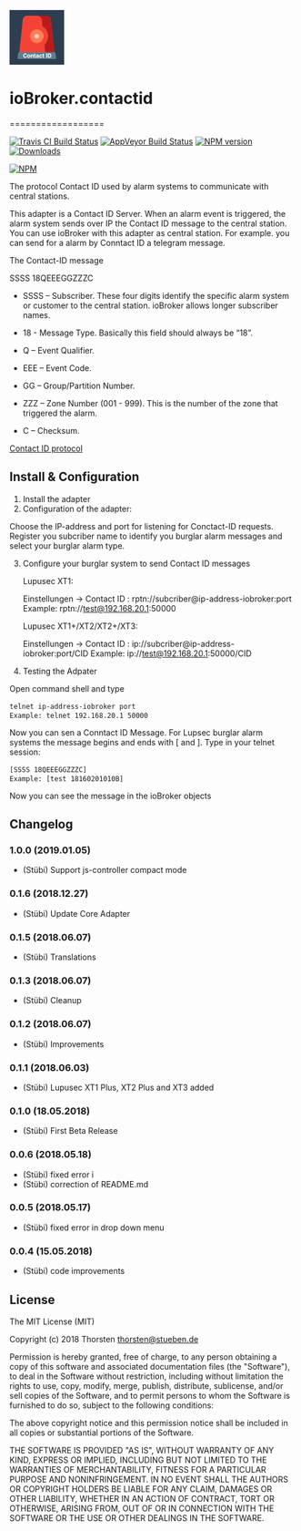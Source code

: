 ![Logo](admin/contactid.png)

# ioBroker.contactid
==================

[![Travis CI Build Status](https://travis-ci.org/schmupu/ioBroker.contactid.svg?branch=master)](https://travis-ci.org/schmupu/ioBroker.contactid)
[![AppVeyor Build Status](https://ci.appveyor.com/api/projects/status/github/schmupu/ioBroker.contactid?branch=master&svg=true)](https://ci.appveyor.com/project/schmupu/ioBroker-contactid/)
[![NPM version](http://img.shields.io/npm/v/iobroker.contactid.svg)](https://www.npmjs.com/package/iobroker.contactid)
[![Downloads](https://img.shields.io/npm/dm/iobroker.contactid.svg)](https://www.npmjs.com/package/iobroker.contactid)

[![NPM](https://nodei.co/npm/iobroker.contactid.png?downloads=true)](https://nodei.co/npm/iobroker.contactid/)


The protocol Contact ID used by alarm systems to communicate with central stations.

This adapter is a Contact ID Server. When an alarm event is triggered, the alarm system sends over IP the Contact ID message to the central station.
You can use ioBroker with this adapter as central station. For example. you can send for a alarm by Conntact ID  a telegram message.  

The Contact-ID message

  SSSS 18QEEEGGZZZC

  * SSSS – Subscriber. These four digits identify the specific alarm system or customer to the central station. ioBroker allows longer subscriber names.

  * 18 - Message Type. Basically this field should always be “18”.
  * Q – Event Qualifier.
  * EEE – Event Code.
  * GG – Group/Partition Number.
  * ZZZ – Zone Number (001 - 999). This is the number of the zone that triggered the alarm.
  * C – Checksum.

[Contact ID protocol](http://www.technoimport.com.co/Producto/pdfs/ADEMCO%20-%20DC05_Contact_ID.pdf)


## Install & Configuration

1. Install the adapter
2. Configuration of the adapter:

  Choose the IP-address and port for listening for Conctact-ID requests.
  Register you subcriber name to identify you burglar alarm messages and
  select your burglar alarm type.

3. Configure your burglar system to send Contact ID messages

    Lupusec XT1:

      Einstellungen -> Contact ID : rptn://subcriber@ip-address-iobroker:port
      Example: rptn://test@192.168.20.1:50000

    Lupusec XT1+/XT2/XT2+/XT3:

      Einstellungen -> Contact ID : ip://subcriber@ip-address-iobroker:port/CID
      Example: ip://test@192.168.20.1:50000/CID


4. Testing the Adpater

  Open command shell and type  

  ```
  telnet ip-address-iobroker port
  Example: telnet 192.168.20.1 50000

  ```

  Now you can sen a Conntact ID Message. For Lupsec burglar alarm systems the
  message begins and ends with [ and ]. Type in your telnet session:

  ```
  [SSSS 18QEEEGGZZZC]
  Example: [test 18160201010B]
  ```

  Now you can see the message in the ioBroker objects


## Changelog

### 1.0.0 (2019.01.05)
* (Stübi) Support js-controller compact mode 

### 0.1.6 (2018.12.27)
* (Stübi) Update Core Adapter

### 0.1.5 (2018.06.07)
* (Stübi) Translations

### 0.1.3 (2018.06.07)
* (Stübi) Cleanup

### 0.1.2 (2018.06.07)
* (Stübi) Improvements

### 0.1.1 (2018.06.03)
* (Stübi) Lupusec XT1 Plus, XT2 Plus and XT3 added

### 0.1.0 (18.05.2018)
* (Stübi) First Beta Release

### 0.0.6 (2018.05.18)
* (Stübi) fixed error i
* (Stübi) correction of README.md

### 0.0.5 (2018.05.17)
* (Stübi) fixed error in drop down menu

### 0.0.4 (15.05.2018)
* (Stübi) code improvements


## License
The MIT License (MIT)

Copyright (c) 2018 Thorsten <thorsten@stueben.de>

Permission is hereby granted, free of charge, to any person obtaining a copy
of this software and associated documentation files (the "Software"), to deal
in the Software without restriction, including without limitation the rights
to use, copy, modify, merge, publish, distribute, sublicense, and/or sell
copies of the Software, and to permit persons to whom the Software is
furnished to do so, subject to the following conditions:

The above copyright notice and this permission notice shall be included in
all copies or substantial portions of the Software.

THE SOFTWARE IS PROVIDED "AS IS", WITHOUT WARRANTY OF ANY KIND, EXPRESS OR
IMPLIED, INCLUDING BUT NOT LIMITED TO THE WARRANTIES OF MERCHANTABILITY,
FITNESS FOR A PARTICULAR PURPOSE AND NONINFRINGEMENT. IN NO EVENT SHALL THE
AUTHORS OR COPYRIGHT HOLDERS BE LIABLE FOR ANY CLAIM, DAMAGES OR OTHER
LIABILITY, WHETHER IN AN ACTION OF CONTRACT, TORT OR OTHERWISE, ARISING FROM,
OUT OF OR IN CONNECTION WITH THE SOFTWARE OR THE USE OR OTHER DEALINGS IN
THE SOFTWARE.
